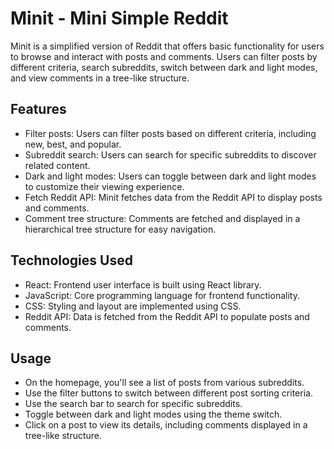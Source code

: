 # Minit - Mini Simple Reddit

Minit is a simplified version of Reddit that offers basic functionality for users to browse and interact with posts and comments. Users can filter posts by different criteria, search subreddits, switch between dark and light modes, and view comments in a tree-like structure.

## Features

- Filter posts: Users can filter posts based on different criteria, including new, best, and popular.
- Subreddit search: Users can search for specific subreddits to discover related content.
- Dark and light modes: Users can toggle between dark and light modes to customize their viewing experience.
- Fetch Reddit API: Minit fetches data from the Reddit API to display posts and comments.
- Comment tree structure: Comments are fetched and displayed in a hierarchical tree structure for easy navigation.

## Technologies Used

- React: Frontend user interface is built using React library.
- JavaScript: Core programming language for frontend functionality.
- CSS: Styling and layout are implemented using CSS.
- Reddit API: Data is fetched from the Reddit API to populate posts and comments.

## Usage

- On the homepage, you'll see a list of posts from various subreddits.
- Use the filter buttons to switch between different post sorting criteria.
- Use the search bar to search for specific subreddits.
- Toggle between dark and light modes using the theme switch.
- Click on a post to view its details, including comments displayed in a tree-like structure.
